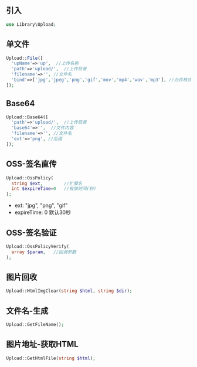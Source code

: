 ## 引入
```php
use Library\Upload;
```

## 单文件
```php
Upload::File([
  'upName'=>'up',  //上传名称
  'path'=>'upload/',  //上传目录
  'filename'=>'', //文件名
  'bind'=>['jpg','jpeg','png','gif','mov','mp4','wav','mp3'], //允许格式
]);
```

## Base64
```php
Upload::Base64([
  'path'=>'upload/',  //上传目录
  'base64'=>'',  //文件内容
  'filename'=>'', //文件名
  'ext'=>'png', //后缀
]);
```

## OSS-签名直传
```php
Upload::OssPolicy(
  string $ext,        //扩展名
  int $expireTime=0   //有效时间(秒)
);
```
- ext: "jpg", "png", "gif"
- expireTime: 0 默认30秒

## OSS-签名验证
```php
Upload::OssPolicyVerify(
  array $param,   //回调参数
);
```

## 图片回收
```php
Upload::HtmlImgClear(string $html, string $dir);
```

## 文件名-生成
```php
Upload::GetFileName();
```

## 图片地址-获取HTML
```php
Upload::GetHtmlFile(string $html);
```
